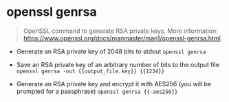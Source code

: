 # openssl genrsa
> OpenSSL command to generate RSA private keys.
> More information: <https://www.openssl.org/docs/manmaster/man1/openssl-genrsa.html>.

- Generate an RSA private key of 2048 bits to stdout
`openssl genrsa`

- Save an RSA private key of an arbitrary number of bits to the output file
`openssl genrsa -out {{output_file.key}} {{1234}}`

- Generate an RSA private key and encrypt it with AES256 (you will be prompted for a passphrase)
`openssl genrsa {{-aes256}}`

